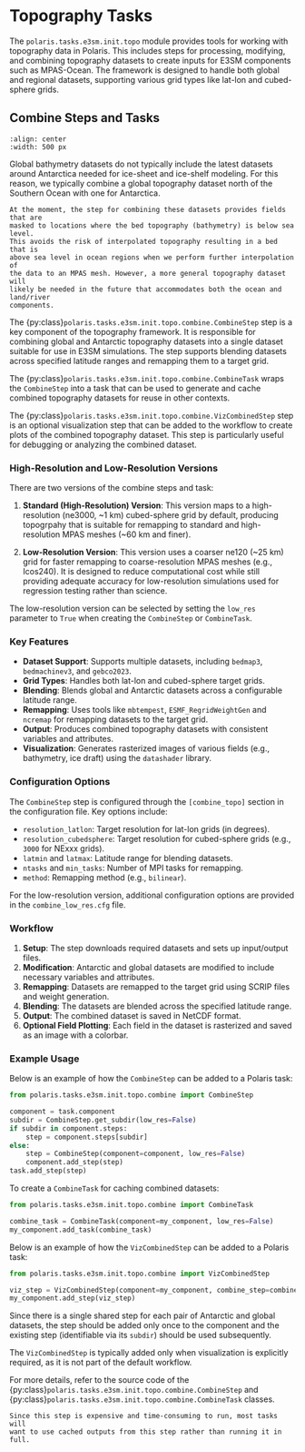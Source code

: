 # Topography Tasks

The `polaris.tasks.e3sm.init.topo` module provides tools for working with
topography data in Polaris. This includes steps for processing, modifying, and
combining topography datasets to create inputs for E3SM components such as
MPAS-Ocean. The framework is designed to handle both global and regional
datasets, supporting various grid types like lat-lon and cubed-sphere grids.

## Combine Steps and Tasks

```{image} images/bathymetry_500.png
:align: center
:width: 500 px
```

Global bathymetry datasets do not typically include the latest datasets around
Antarctica needed for ice-sheet and ice-shelf modeling. For this reason, we
typically combine a global topography dataset north of the Southern Ocean with
one for Antarctica.

```{note}
At the moment, the step for combining these datasets provides fields that are
masked to locations where the bed topography (bathymetry) is below sea level.
This avoids the risk of interpolated topography resulting in a bed that is
above sea level in ocean regions when we perform further interpolation of
the data to an MPAS mesh. However, a more general topography dataset will
likely be needed in the future that accommodates both the ocean and land/river
components.
```

The {py:class}`polaris.tasks.e3sm.init.topo.combine.CombineStep` step is a key
component of the topography framework. It is responsible for combining global
and Antarctic topography datasets into a single dataset suitable for use in
E3SM simulations. The step supports blending datasets across specified latitude
ranges and remapping them to a target grid.

The {py:class}`polaris.tasks.e3sm.init.topo.combine.CombineTask` wraps the
`CombineStep` into a task that can be used to generate and cache combined
topography datasets for reuse in other contexts.

The {py:class}`polaris.tasks.e3sm.init.topo.combine.VizCombinedStep` step is
an optional visualization step that can be added to the workflow to create
plots of the combined topography dataset. This step is particularly useful for
debugging or analyzing the combined dataset.

### High-Resolution and Low-Resolution Versions

There are two versions of the combine steps and task:

1. **Standard (High-Resolution) Version**: This version maps to a
   high-resolution (ne3000, ~1 km) cubed-sphere grid by default, producing
   topogrpahy that is suitable for remapping to standard and high-resolution
   MPAS meshes (~60 km and finer).

2. **Low-Resolution Version**: This version uses a coarser ne120 (~25 km) grid
   for faster remapping to coarse-resolution MPAS meshes (e.g., Icos240). It is
   designed to reduce computational cost while still providing adequate accuracy
   for low-resolution simulations used for regression testing rather than
   science.

The low-resolution version can be selected by setting the `low_res` parameter
to `True` when creating the `CombineStep` or `CombineTask`.

### Key Features

- **Dataset Support**: Supports multiple datasets, including `bedmap3`,
  `bedmachinev3`, and `gebco2023`.
- **Grid Types**: Handles both lat-lon and cubed-sphere target grids.
- **Blending**: Blends global and Antarctic datasets across a configurable
  latitude range.
- **Remapping**: Uses tools like `mbtempest`, `ESMF_RegridWeightGen` and
  `ncremap` for remapping datasets to the target grid.
- **Output**: Produces combined topography datasets with consistent variables
  and attributes.
- **Visualization**: Generates rasterized images of various fields (e.g.,
  bathymetry, ice draft) using the `datashader` library.

### Configuration Options

The `CombineStep` step is configured through the `[combine_topo]` section in
the configuration file. Key options include:

- `resolution_latlon`: Target resolution for lat-lon grids (in degrees).
- `resolution_cubedsphere`: Target resolution for cubed-sphere grids (e.g.,
  `3000` for NExxx grids).
- `latmin` and `latmax`: Latitude range for blending datasets.
- `ntasks` and `min_tasks`: Number of MPI tasks for remapping.
- `method`: Remapping method (e.g., `bilinear`).

For the low-resolution version, additional configuration options are provided
in the `combine_low_res.cfg` file.

### Workflow

1. **Setup**: The step downloads required datasets and sets up input/output
   files.
2. **Modification**: Antarctic and global datasets are modified to include
   necessary variables and attributes.
3. **Remapping**: Datasets are remapped to the target grid using SCRIP files
   and weight generation.
4. **Blending**: The datasets are blended across the specified latitude range.
5. **Output**: The combined dataset is saved in NetCDF format.
6. **Optional Field Plotting**: Each field in the dataset is rasterized and
   saved as an image with a colorbar.

### Example Usage

Below is an example of how the `CombineStep` can be added to a Polaris
task:

```python
from polaris.tasks.e3sm.init.topo.combine import CombineStep

component = task.component
subdir = CombineStep.get_subdir(low_res=False)
if subdir in component.steps:
    step = component.steps[subdir]
else:
    step = CombineStep(component=component, low_res=False)
    component.add_step(step)
task.add_step(step)
```

To create a `CombineTask` for caching combined datasets:

```python
from polaris.tasks.e3sm.init.topo.combine import CombineTask

combine_task = CombineTask(component=my_component, low_res=False)
my_component.add_task(combine_task)
```

Below is an example of how the `VizCombinedStep` can be added to a Polaris task:

```python
from polaris.tasks.e3sm.init.topo.combine import VizCombinedStep

viz_step = VizCombinedStep(component=my_component, combine_step=combine_step)
my_component.add_step(viz_step)
```

Since there is a single shared step for each pair of Antarctic and global
datasets, the step should be added only once to the component and the existing
step (identifiable via its `subdir`) should be used subsequently.

The `VizCombinedStep` is typically added only when visualization is explicitly required, as it is not part of the default workflow.

For more details, refer to the source code of the
{py:class}`polaris.tasks.e3sm.init.topo.combine.CombineStep` and
{py:class}`polaris.tasks.e3sm.init.topo.combine.CombineTask` classes.

```{note}
Since this step is expensive and time-consuming to run, most tasks will
want to use cached outputs from this step rather than running it in full.
```
